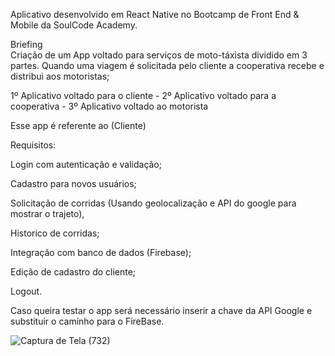 Aplicativo desenvolvido em React Native no Bootcamp de Front End & Mobile da SoulCode Academy.
                       
Briefing  
Criação de um App voltado para serviços de moto-táxista dividido em 3 partes. Quando uma viagem é solicitada pelo cliente a cooperativa recebe e distribui aos motoristas;

1º Aplicativo voltado para o cliente - 
2º Aplicativo voltado para a cooperativa -
3º Aplicativo voltado ao motorista 

Esse app é referente ao (Cliente)

Requisitos:

Login com autenticação e validação;

Cadastro para novos usuários;

Solicitação de corridas (Usando geolocalização e API do google para mostrar o trajeto), 

Historico de corridas;

Integração com banco de dados (Firebase);

Edição de cadastro do cliente;

Logout.

Caso queira testar o app será necessário inserir a chave da API Google e substituir o caminho para o FireBase.


![Captura de Tela (732)](https://user-images.githubusercontent.com/84743443/149993435-25fffbc0-ef18-4b57-a748-d7f5c3a70d34.png)
